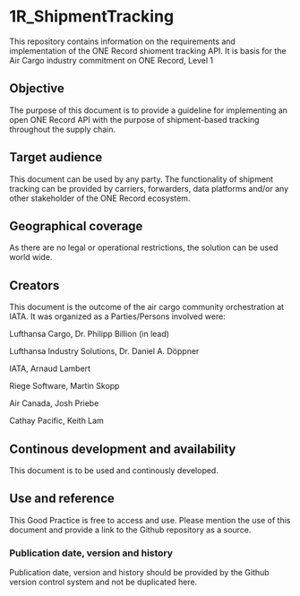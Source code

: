 # 1R_ShipmentTracking
This repository contains information on the requirements and implementation of the ONE Record shioment tracking API. It is basis for the Air Cargo industry commitment on ONE Record, Level 1 

## Objective 
The purpose of this document is to provide a guideline for implementing an open ONE Record API with the purpose of shipment-based tracking throughout the supply chain.

## Target audience
This document can be used by any party. The functionality of shipment tracking can be provided by carriers, forwarders, data platforms and/or any other stakeholder of the ONE Record ecosystem. 

## Geographical coverage
As there are no legal or operational restrictions, the solution can be used world wide.

## Creators
This document is the outcome of the air cargo community orchestration at IATA. It was organized as a  Parties/Persons involved were:

Lufthansa Cargo, Dr. Philipp Billion (in lead)

Lufthansa Industry Solutions, Dr. Daniel A. Döppner

IATA, Arnaud Lambert

Riege Software, Martin Skopp

Air Canada, Josh Priebe

Cathay Pacific, Keith Lam

## Continous development and availability

This document is to be used and continously developed.

## Use and reference

This Good Practice is free to access and use. Please mention the use of this document and provide a link to the Github repository as a source.

### Publication date, version and history

Publication date, version and history should be provided by the Github version control system and not be duplicated here.
